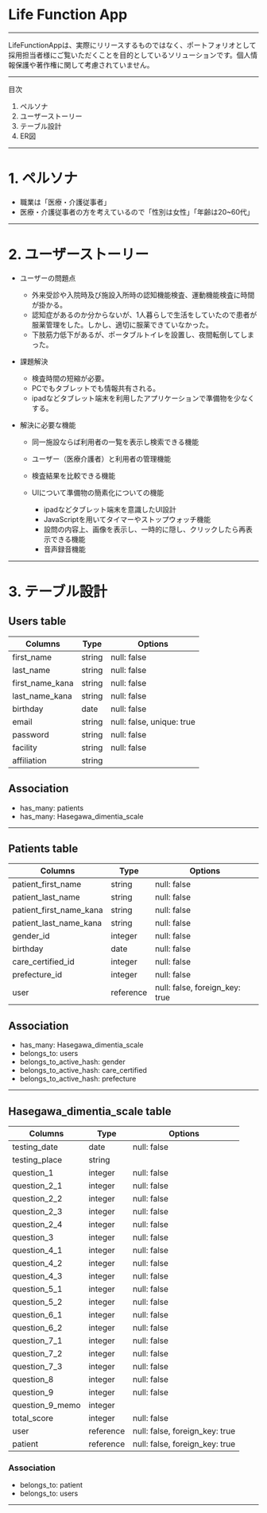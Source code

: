 # Life Function App

---
LifeFunctionAppは、実際にリリースするものではなく、ポートフォリオとして採用担当者様にご覧いただくことを目的としているソリューションです。個人情報保護や著作権に関して考慮されていません。

-----
目次
1. ペルソナ
2. ユーザーストーリー
3. テーブル設計
4. ER図

-----
# 1. ペルソナ
- 職業は「医療・介護従事者」
- 医療・介護従事者の方を考えているので「性別は女性」「年齢は20~60代」

-----
# 2. ユーザーストーリー  

- ユーザーの問題点  
  - 外来受診や入院時及び施設入所時の認知機能検査、運動機能検査に時間が掛かる。
  - 認知症があるのか分からないが、1人暮らしで生活をしていたので患者が服薬管理をした。しかし、適切に服薬できていなかった。
  - 下肢筋力低下があるが、ポータブルトイレを設置し、夜間転倒してしまった。  

- 課題解決
  - 検査時間の短縮が必要。
  - PCでもタブレットでも情報共有される。
  - ipadなどタブレット端末を利用したアプリケーションで準備物を少なくする。

- 解決に必要な機能  
  - 同一施設ならば利用者の一覧を表示し検索できる機能
  - ユーザー（医療介護者）と利用者の管理機能
  - 検査結果を比較できる機能

  - UIについて準備物の簡素化についての機能
    - ipadなどタブレット端末を意識したUI設計
    - JavaScriptを用いてタイマーやストップウォッチ機能
    - 設問の内容上、画像を表示し、一時的に隠し、クリックしたら再表示できる機能
    - 音声録音機能

---
# 3. テーブル設計
## Users table
| Columns          | Type   | Options                   |
|------------------|--------|---------------------------|
| first_name       | string | null: false               |
| last_name        | string | null: false               |
| first_name_kana  | string | null: false               |
| last_name_kana   | string | null: false               |
| birthday         | date   | null: false               |
| email            | string | null: false, unique: true |
| password         | string | null: false               |
| facility         | string | null: false               |
| affiliation      | string |                           |
## Association
- has_many: patients
- has_many: Hasegawa_dimentia_scale
-----
## Patients table
| Columns                 | Type      | Options                        |
|-------------------------|-----------|--------------------------------|
| patient_first_name      | string    | null: false                    |
| patient_last_name       | string    | null: false                    |
| patient_first_name_kana | string    | null: false                    |
| patient_last_name_kana  | string    | null: false                    |
| gender_id               | integer   | null: false                    |
| birthday                | date      | null: false                    |
| care_certified_id       | integer   | null: false                    |
| prefecture_id           | integer   | null: false                    |
| user                    | reference | null: false, foreign_key: true |
## Association
- has_many: Hasegawa_dimentia_scale
- belongs_to: users
- belongs_to_active_hash: gender
- belongs_to_active_hash: care_certified
- belongs_to_active_hash: prefecture
-----
## Hasegawa_dimentia_scale table
| Columns           | Type      | Options                        |
|-------------------|-----------|--------------------------------|
| testing_date      | date      | null: false                    |
| testing_place     | string    |                                |
| question_1        | integer   | null: false                    |
| question_2_1      | integer   | null: false                    |
| question_2_2      | integer   | null: false                    |
| question_2_3      | integer   | null: false                    |
| question_2_4      | integer   | null: false                    |
| question_3        | integer   | null: false                    |
| question_4_1      | integer   | null: false                    |
| question_4_2      | integer   | null: false                    |
| question_4_3      | integer   | null: false                    |
| question_5_1      | integer   | null: false                    |
| question_5_2      | integer   | null: false                    |
| question_6_1      | integer   | null: false                    |
| question_6_2      | integer   | null: false                    |
| question_7_1      | integer   | null: false                    |
| question_7_2      | integer   | null: false                    |
| question_7_3      | integer   | null: false                    |
| question_8        | integer   | null: false                    |
| question_9        | integer   | null: false                    |
| question_9_memo   | integer   |                                |
| total_score       | integer   | null: false                    |
| user              | reference | null: false, foreign_key: true |
| patient           | reference | null: false, foreign_key: true |
### Association
- belongs_to: patient
- belongs_to: users
-----
